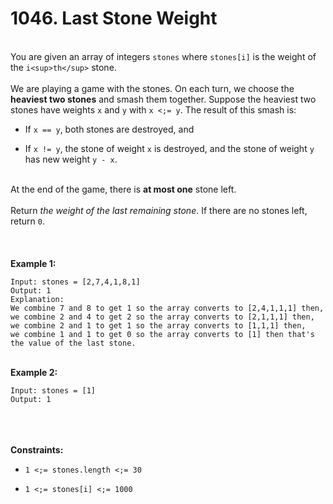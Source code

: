 # 1046. Last Stone Weight

<br />You are given an array of integers `stones` where `stones[i]` is the weight of the `i<sup>th</sup>` stone.<br />
<br />We are playing a game with the stones. On each turn, we choose the **heaviest two stones** and smash them together. Suppose the heaviest two stones have weights `x` and `y` with `x <;= y`. The result of this smash is:<br />

* If `x == y`, both stones are destroyed, and

* If `x != y`, the stone of weight `x` is destroyed, and the stone of weight `y` has new weight `y - x`.


<br />At the end of the game, there is **at most one** stone left.<br />
<br />Return <em>the weight of the last remaining stone</em>. If there are no stones left, return `0`.<br />
<br /> <br />
<br />**Example 1:**<br />
```
Input: stones = [2,7,4,1,8,1]
Output: 1
Explanation: 
We combine 7 and 8 to get 1 so the array converts to [2,4,1,1,1] then,
we combine 2 and 4 to get 2 so the array converts to [2,1,1,1] then,
we combine 2 and 1 to get 1 so the array converts to [1,1,1] then,
we combine 1 and 1 to get 0 so the array converts to [1] then that's the value of the last stone.
```
<br />**Example 2:**<br />
```
Input: stones = [1]
Output: 1
```
<br /> <br />
<br />**Constraints:**<br />

* `1 <;= stones.length <;= 30`

* `1 <;= stones[i] <;= 1000`